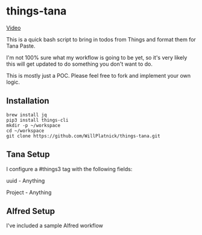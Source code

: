 # things-tana

[Video](https://share.cleanshot.com/raV4gH)

This is a quick bash script to bring in todos from Things and format them for Tana Paste. 

I'm not 100% sure what my workflow is going to be yet, so it's very likely this will get updated to do something you don't want to do.

This is mostly just a POC. Please feel free to fork and implement your own logic.


## Installation

```
brew install jq
pip3 install things-cli
mkdir -p ~/workspace
cd ~/workspace
git clone https://github.com/WillPlatnick/things-tana.git
```

## Tana Setup

I configure a #things3 tag with the following fields:

uuid - Anything

Project - Anything

## Alfred Setup

I've included a sample Alfred workflow
